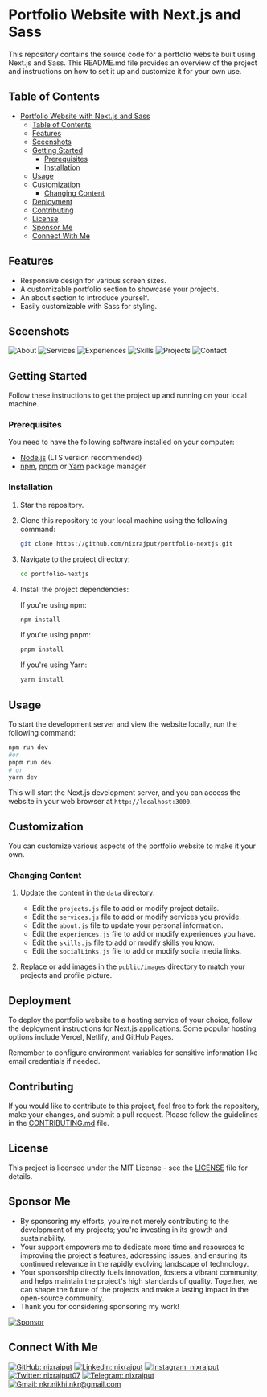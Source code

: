 # Portfolio Website with Next.js and Sass

This repository contains the source code for a portfolio website built using Next.js and Sass. This README.md file provides an overview of the project and instructions on how to set it up and customize it for your own use.

## Table of Contents

- [Portfolio Website with Next.js and Sass](#portfolio-website-with-nextjs-and-sass)
  - [Table of Contents](#table-of-contents)
  - [Features](#features)
  - [Sceenshots](#sceenshots)
  - [Getting Started](#getting-started)
    - [Prerequisites](#prerequisites)
    - [Installation](#installation)
  - [Usage](#usage)
  - [Customization](#customization)
    - [Changing Content](#changing-content)
  - [Deployment](#deployment)
  - [Contributing](#contributing)
  - [License](#license)
  - [Sponsor Me](#sponsor-me)
  - [Connect With Me](#connect-with-me)

## Features

- Responsive design for various screen sizes.
- A customizable portfolio section to showcase your projects.
- An about section to introduce yourself.
- Easily customizable with Sass for styling.

## Sceenshots

![About](/screenshots/portfolio-1.png)
![Services](/screenshots/portfolio-2.png)
![Experiences](/screenshots/portfolio-3.png)
![Skills](/screenshots/portfolio-4.png)
![Projects](/screenshots/portfolio-5.png)
![Contact](/screenshots/portfolio-6.png)

## Getting Started

Follow these instructions to get the project up and running on your local machine.

### Prerequisites

You need to have the following software installed on your computer:

- [Node.js](https://nodejs.org/) (LTS version recommended)
- [npm](https://www.npmjs.com/), [pnpm](https://pnpm.io/) or [Yarn](https://yarnpkg.com/) package manager

### Installation

1. Star the repository.

2. Clone this repository to your local machine using the following command:

   ```bash
   git clone https://github.com/nixrajput/portfolio-nextjs.git
   ```

3. Navigate to the project directory:

   ```bash
   cd portfolio-nextjs
   ```

4. Install the project dependencies:

   If you're using npm:

   ```bash
   npm install
   ```

   If you're using pnpm:

   ```bash
   pnpm install
   ```

   If you're using Yarn:

   ```bash
   yarn install
   ```

## Usage

To start the development server and view the website locally, run the following command:

```bash
npm run dev
#or
pnpm run dev
# or
yarn dev
```

This will start the Next.js development server, and you can access the website in your web browser at `http://localhost:3000`.

## Customization

You can customize various aspects of the portfolio website to make it your own.

### Changing Content

1. Update the content in the `data` directory:

   - Edit the `projects.js` file to add or modify project details.
   - Edit the `services.js` file to add or modify services you provide.
   - Edit the `about.js` file to update your personal information.
   - Edit the `experiences.js` file to add or modify experiences you have.
   - Edit the `skills.js` file to add or modify skills you know.
   - Edit the `socialLinks.js` file to add or modify socila media links.

2. Replace or add images in the `public/images` directory to match your projects and profile picture.

## Deployment

To deploy the portfolio website to a hosting service of your choice, follow the deployment instructions for Next.js applications. Some popular hosting options include Vercel, Netlify, and GitHub Pages.

Remember to configure environment variables for sensitive information like email credentials if needed.

## Contributing

If you would like to contribute to this project, feel free to fork the repository, make your changes, and submit a pull request. Please follow the guidelines in the [CONTRIBUTING.md](CONTRIBUTING.md) file.

## License

This project is licensed under the MIT License - see the [LICENSE](LICENSE) file for details.

## Sponsor Me

- By sponsoring my efforts, you're not merely contributing to the development of my projects; you're investing in its growth and sustainability.
- Your support empowers me to dedicate more time and resources to improving the project's features, addressing issues, and ensuring its continued relevance in the rapidly evolving landscape of technology.
- Your sponsorship directly fuels innovation, fosters a vibrant community, and helps maintain the project's high standards of quality. Together, we can shape the future of the projects and make a lasting impact in the open-source community.
- Thank you for considering sponsoring my work!

[![Sponsor](https://img.shields.io/static/v1?label=Sponsor&message=%E2%9D%A4&logo=GitHub&color=%23fe8e86)](https://github.com/sponsors/nixrajput)

## Connect With Me

[![GitHub: nixrajput](https://img.shields.io/badge/nixrajput-EFF7F6?logo=GitHub&logoColor=333&link=https://www.github.com/nixrajput)][github]
[![Linkedin: nixrajput](https://img.shields.io/badge/nixrajput-EFF7F6?logo=LinkedIn&logoColor=blue&link=https://www.linkedin.com/in/nixrajput)][linkedin]
[![Instagram: nixrajput](https://img.shields.io/badge/nixrajput-EFF7F6?logo=Instagram&link=https://www.instagram.com/nixrajput)][instagram]
[![Twitter: nixrajput07](https://img.shields.io/badge/nixrajput-EFF7F6?logo=X&logoColor=333&link=https://x.com/nixrajput)][twitter]
[![Telegram: nixrajput](https://img.shields.io/badge/nixrajput-EFF7F6?logo=Telegram&link=https://telegram.me/nixrajput)][telegram]
[![Gmail: nkr.nikhi.nkr@gmail.com](https://img.shields.io/badge/nkr.nikhil.nkr@gmail.com-EFF7F6?logo=Gmail&link=mailto:nkr.nikhil.nkr@gmail.com)][gmail]

[github]: https://github.com/nixrajput
[twitter]: https://twitter.com/nixrajput07
[instagram]: https://instagram.com/nixrajput
[linkedin]: https://linkedin.com/in/nixrajput
[telegram]: https://telegram.me/nixrajput
[gmail]: mailto:nkr.nikhil.nkr@gmail.com
